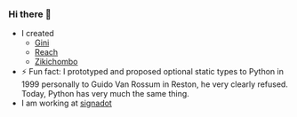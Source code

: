 ### Hi there 👋

- I created 
  - [Gini](https://github.com/go-air/gini)
  - [Reach](https://github.com/go-air/reach)
  - [Zikichombo](https://github.com/zikichombo)
- ⚡ Fun fact: I prototyped and proposed optional static types to Python in 1999 personally to Guido Van Rossum in Reston, he very clearly refused.  Today, Python has very much the same thing.
- I am working at [signadot](https://signadot.com)

<!--
**scott-cotton/scott-cotton** is a ✨ _special_ ✨ repository because its `README.md` (this file) appears on your GitHub profile.

Here are some ideas to get you started:

- 🔭 I’m currently working on ...
- 🌱 I’m currently learning ...
- 👯 I’m looking to collaborate on ...
- 🤔 I’m looking for help with ...
- 💬 Ask me about ...
- 📫 How to reach me: ...
- 😄 Pronouns: ...
- ⚡ Fun fact: ...
-->
